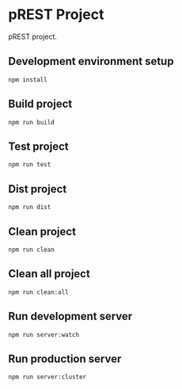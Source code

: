 # pREST Project

pREST project.

## Development environment setup

`npm install`

## Build project

`npm run build`

## Test project

`npm run test`

## Dist project

`npm run dist`

## Clean project

`npm run clean`

## Clean all project

`npm run clean:all`

## Run development server

`npm run server:watch`

## Run production server

`npm run server:cluster`
